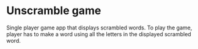 Unscramble game
=================================

Single player game app that displays scrambled words. To play the game, player has to make a
word using all the letters in the displayed scrambled word.
